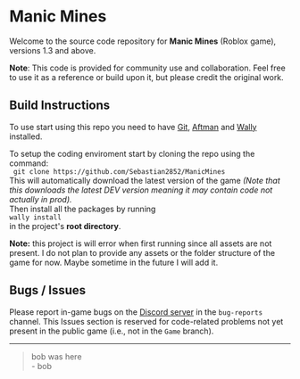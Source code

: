 # Manic Mines
Welcome to the source code repository for **Manic Mines** (Roblox game), versions 1.3 and above.

**Note**: This code is provided for community use and collaboration. Feel free to use it as a reference or build upon it, but please credit the original work.

## Build Instructions
To use start using this repo you need to have [Git](https://git-scm.com/), [Aftman](https://github.com/LPGhatguy/aftman) and [Wally](https://wally.run/) installed.

To setup the coding enviroment start by cloning the repo using the command:  
``` git clone https://github.com/Sebastian2852/ManicMines```  
This will automatically download the latest version of the game *(Note that this downloads the latest DEV version meaning it may contain code not actually in prod).*  
Then install all the packages by running  
`wally install`  
in the project's **root directory**.  

**Note:** this project is will error when first running since all assets are not present. I do not plan to provide any assets or the folder structure of the game for now. Maybe sometime in the future I will add it.

## Bugs / Issues
Please report in-game bugs on the [Discord server](https://discord.gg/xtSNQAnSDt) in the `bug-reports` channel. This Issues section is reserved for code-related problems not yet present in the public game (i.e., not in the `Game` branch).

---

> bob was here  
> \- bob
